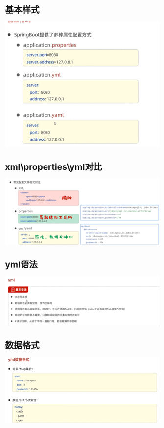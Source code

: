 # 基本样式
![img_7.png](img_7.png)

# xml\properties\yml对比
![img_8.png](img_8.png)

# yml语法
![img_9.png](img_9.png)

# 数据格式
![img_10.png](img_10.png)